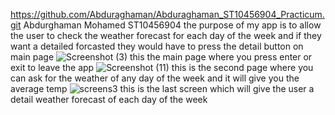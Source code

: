 https://github.com/Abduraghaman/Abduraghaman_ST10456904_Practicum.git
Abdurghaman Mohamed ST10456904
the purpose of my app is to allow the user to check the weather forecast for each day of the week and if they want a detailed forcasted they would have to press the detail button on main page
![Screenshot (3)](https://github.com/Abduraghaman/Abduraghaman_ST10456904_Practicum/assets/164025054/9feebf5f-0ebf-4284-9b0d-307b25eb718b) 
this the main page where you press enter or exit to leave the app
![Screenshot (11)](https://github.com/Abduraghaman/Abduraghaman_ST10456904_Practicum/assets/164025054/8e82cf93-d9fc-4e79-a9f5-1da410c9ee68)
this is the second page where you can ask for the weather of any day of the week and it will give you the average temp
![screens3](https://github.com/Abduraghaman/Abduraghaman_ST10456904_Practicum/assets/164025054/02b289b9-ab52-448a-a91e-98149605b614)
this is the last screen which will give the user a detail weather forecast of each day of the week


